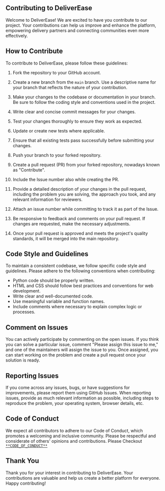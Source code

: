 ## Contributing to DeliverEase

Welcome to DeliverEase! We are excited to have you contribute to our project. Your contributions can help us improve and enhance the platform, empowering delivery partners and connecting communities even more effectively.

## How to Contribute

To contribute to DeliverEase, please follow these guidelines:

1. Fork the repository to your GitHub account.

2. Create a new branch from the `main` branch. Use a descriptive name for your branch that reflects the nature of your contribution.

3. Make your changes to the codebase or documentation in your branch. Be sure to follow the coding style and conventions used in the project.

4. Write clear and concise commit messages for your changes.

5. Test your changes thoroughly to ensure they work as expected.

6. Update or create new tests where applicable.

7. Ensure that all existing tests pass successfully before submitting your changes.

8. Push your branch to your forked repository.

9. Create a pull request (PR) from your forked repository, nowadays known as "Contribute".

10. Include the Issue number also while creating the PR.

11. Provide a detailed description of your changes in the pull request, including the problem you are solving, the approach you took, and any relevant information for reviewers.

12. Attach an issue number while committing to track it as part of the Issue.

13. Be responsive to feedback and comments on your pull request. If changes are requested, make the necessary adjustments.

14. Once your pull request is approved and meets the project's quality standards, it will be merged into the main repository.

## Code Style and Guidelines

To maintain a consistent codebase, we follow specific code style and guidelines. Please adhere to the following conventions when contributing:

- Python code should be properly written.
- HTML and CSS should follow best practices and conventions for web development.
- Write clear and well-documented code.
- Use meaningful variable and function names.
- Include comments where necessary to explain complex logic or processes.

## Comment on Issues

You can actively participate by commenting on the open issues. If you think you can solve a particular issue, comment "Please assign this issue to me," and one of the maintainers will assign the issue to you. Once assigned, you can start working on the problem and create a pull request once your solution is ready.

## Reporting Issues

If you come across any issues, bugs, or have suggestions for improvements, please report them using GitHub Issues. When reporting issues, provide as much relevant information as possible, including steps to reproduce the problem, your operating system, browser details, etc.

## Code of Conduct

We expect all contributors to adhere to our Code of Conduct, which promotes a welcoming and inclusive community. Please be respectful and considerate of others' opinions and contributions.
Please Checkout [`**CODE_OF_CONDUCT**`](CODE_OF_CONDUCT.md)


## Thank You

Thank you for your interest in contributing to DeliverEase. Your contributions are valuable and help us create a better platform for everyone. Happy contributing!
